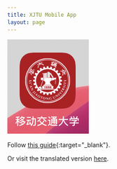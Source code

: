 ```yaml
---
title: XJTU Mobile App
layout: page
---
```


![XJTU Mobile app icon](/assets/img/xjtu-mobile-app/app-icon.jpeg)

Follow [this guide](http://u.xjtu.edu.cn/web/portal/index.jsp){:target="_blank"}. 

Or visit the translated version [here](/assets/pdfs/xjtu-mobile-app-guide.pdf). 